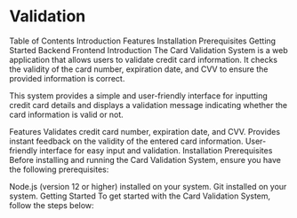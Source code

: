 # Validation
Table of Contents
Introduction
Features
Installation
Prerequisites
Getting Started
Backend
Frontend
Introduction
The Card Validation System is a web application that allows users to validate credit card information. It checks the validity of the card number, expiration date, and CVV to ensure the provided information is correct.

This system provides a simple and user-friendly interface for inputting credit card details and displays a validation message indicating whether the card information is valid or not.

Features
Validates credit card number, expiration date, and CVV.
Provides instant feedback on the validity of the entered card information.
User-friendly interface for easy input and validation.
Installation
Prerequisites
Before installing and running the Card Validation System, ensure you have the following prerequisites:

Node.js (version 12 or higher) installed on your system.
Git installed on your system.
Getting Started
To get started with the Card Validation System, follow the steps below:
